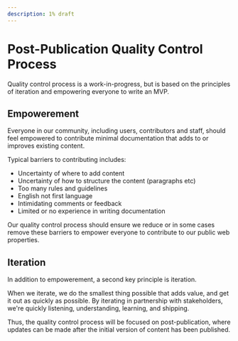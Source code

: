 ```yaml
---
description: 1% draft
---
```


# Post-Publication Quality Control Process

Quality control process is a work-in-progress, but is based on the principles of iteration and empowering everyone to write an MVP.

## Empowerement

Everyone in our community, including users, contributors and staff, should feel empowered to contribute minimal documentation that adds to or improves existing content.

Typical barriers to contributing includes:

 - Uncertainty of where to add content
 - Uncertainty of how to structure the content (paragraphs etc)
 - Too many rules and guidelines
 - English not first language
 - Intimidating comments or feedback
 - Limited or no experience in writing documentation

Our quality control process should ensure we reduce or in some cases remove these barriers to empower everyone to contribute to our public web properties.

## Iteration

In addition to empowerement, a second key principle is iteration. 

When we iterate, we do the smallest thing possible that adds value, and get it out as quickly as possible. By iterating in partnership with stakeholders, we're quickly listening, understanding, learning, and shipping.

Thus, the quality control process will be focused on post-publication, where updates can be made after the initial version of content has been published.
